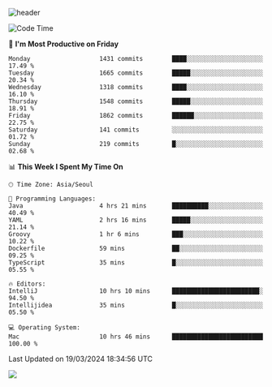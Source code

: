 ![header](https://capsule-render.vercel.app/api?type=Egg&color=timeAuto&height=300&section=header&text=PoPo&fontSize=90&animation=fadeIn)

  <!--START_SECTION:waka-->
![Code Time](http://img.shields.io/badge/Code%20Time-1%2C536%20hrs%202%20mins-blue)

📅 **I'm Most Productive on Friday** 

```text
Monday                   1431 commits        ████░░░░░░░░░░░░░░░░░░░░░   17.49 % 
Tuesday                  1665 commits        █████░░░░░░░░░░░░░░░░░░░░   20.34 % 
Wednesday                1318 commits        ████░░░░░░░░░░░░░░░░░░░░░   16.10 % 
Thursday                 1548 commits        █████░░░░░░░░░░░░░░░░░░░░   18.91 % 
Friday                   1862 commits        ██████░░░░░░░░░░░░░░░░░░░   22.75 % 
Saturday                 141 commits         ░░░░░░░░░░░░░░░░░░░░░░░░░   01.72 % 
Sunday                   219 commits         █░░░░░░░░░░░░░░░░░░░░░░░░   02.68 % 
```


📊 **This Week I Spent My Time On** 

```text
🕑︎ Time Zone: Asia/Seoul

💬 Programming Languages: 
Java                     4 hrs 21 mins       ██████████░░░░░░░░░░░░░░░   40.49 % 
YAML                     2 hrs 16 mins       █████░░░░░░░░░░░░░░░░░░░░   21.14 % 
Groovy                   1 hr 6 mins         ███░░░░░░░░░░░░░░░░░░░░░░   10.22 % 
Dockerfile               59 mins             ██░░░░░░░░░░░░░░░░░░░░░░░   09.25 % 
TypeScript               35 mins             █░░░░░░░░░░░░░░░░░░░░░░░░   05.55 % 

🔥 Editors: 
IntelliJ                 10 hrs 10 mins      ████████████████████████░   94.50 % 
Intellijidea             35 mins             █░░░░░░░░░░░░░░░░░░░░░░░░   05.50 % 

💻 Operating System: 
Mac                      10 hrs 46 mins      █████████████████████████   100.00 % 
```


 Last Updated on 19/03/2024 18:34:56 UTC
<!--END_SECTION:waka-->



<img src="https://capsule-render.vercel.app/api?type=Egg&color=timeAuto&height=300&section=footer&text=PoPo&fontSize=90&animation=fadeIn&reversal=true" />
